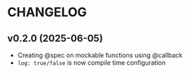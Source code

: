 # CHANGELOG

## v0.2.0 (2025-06-05)

- Creating @spec on mockable functions using @callback
- `log: true/false` is now compile time configuration
